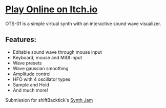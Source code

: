 # [Play Online on Itch.io](https://bellicapelli.itch.io/ots-01)

OTS-01 is a simple virtual synth with an interactive sound wave visualizer.

## Features:
- Editable sound wave through mouse input
- Keyboard, mouse and MIDI input
- Wave presets
- Wave gaussian smoothing
- Amplitude control
- HFO with 4 oscillator types
- Sample and Hold
- And much more!

Submission for shiftBacktick's [Synth Jam](https://itch.io/jam/synth-jam)
